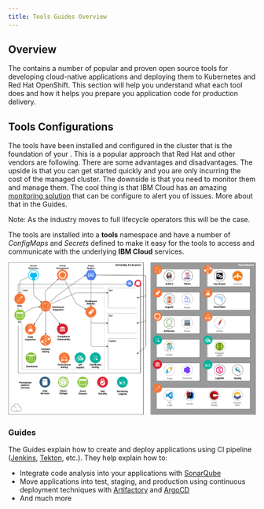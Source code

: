 ```yaml
---
title: Tools Guides Overview
---
```

<!--- cSpell:ignore ICPA openshiftconsole Theia userid toolset crwexposeservice gradlew bluemix ocinstall Mico crwopenlink crwopenapp swaggerui gitpat gituser  buildconfig yourproject wireframe devenvsetup viewapp crwopenlink  atemplatized rtifactoryurlsetup Kata Koda configmap Katacoda checksetup cndp katacoda checksetup Linespace igccli regcred REPLACEME Tavis pipelinerun openshiftcluster invokecloudshell cloudnative sampleapp bwoolf hotspots multicloud pipelinerun Sricharan taskrun Vadapalli Rossel REPLACEME cloudnativesampleapp artifactoryuntar untar Hotspot devtoolsservices Piyum Zonooz Farr Kamal Arora Laszewski  Roadmap roadmap Istio Packt buildpacks automatable ksonnet jsonnet targetport podsiks SIGTERM SIGKILL minikube apiserver multitenant kubelet multizone Burstable checksetup handson  stockbffnode codepatterns devenvsetup newwindow preconfigured cloudantcredentials apikey Indexyaml classname  errorcondition tektonpipeline gradlew gitsecret viewapp cloudantgitpodscreen crwopenlink cdply crwopenapp -->

## Overview

The <Globals name="env" /> contains a number of popular and proven open source tools for developing cloud-native applications and deploying them to Kubernetes and Red Hat OpenShift. This section will help you understand what each tool does and how it helps you prepare you application code for production delivery.

## Tools Configurations

The tools have been installed and configured in the cluster that is the foundation of your <Globals name="env" />. This is a popular approach that Red Hat and other vendors are following. There are some advantages and disadvantages. The upside is that you can get started quickly and you are only incurring the cost of the managed cluster. The downside is that you need to monitor them and manage them. The cool thing is that IBM Cloud has an amazing [monitoring solution](../developer-intermediate/monitoring) that can be configure to alert you of issues. More about that in the Guides.

Note: As the industry moves to full lifecycle operators this will be the case.

The tools are installed into a **tools** namespace and have a number of _ConfigMaps_ and _Secrets_ defined to make it easy for the tools to access and communicate with the underlying **IBM Cloud** services.

![Provisioned environment](images/catalyst-provisioned-environment.png)

### Guides

The Guides explain how to create and deploy applications using CI pipeline ([Jenkins](continuous-integration), [Tekton](continuous-integration-tekton), etc.). They help explain how to:
- Integrate code analysis into your applications with [SonarQube](../developer-intermediate/code-analysis)
- Move applications into test, staging, and production using continuous deployment techniques with [Artifactory](../developer-intermediate/artifact-management) and [ArgoCD](continuous-delivery)
- And much more
